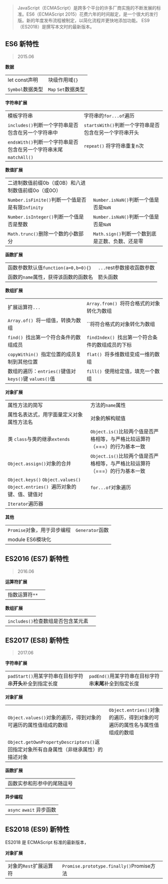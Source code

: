 > JavaScript（ECMAScript）是跨多个平台的许多厂商实施的不断发展的标准。ES6（ECMAScript 2015）花费六年的时间敲定，是一个很大的发行版。新的年度发布流程被制定，以简化流程并更快地添加功能。 ES9（ES2018）是撰写本文时的最新版本。

## ES6 新特性
> 2015.06

**数据**

|||
|---|---|
|let const声明 |  块级作用域`{}` |
|`Symbol`数据类型 | `Map` `Set`数据类型 |

**字符串扩展**

|||
|---|---|
| 模板字符串 | 字符串的`for...of`遍历 |
|`includes()`判断一个字符串是否包含在另一个字符串中 | `startsWith()`判断一个字符串是否包含在另一个字符串开头|
|`endsWith()`判断一个字符串是否包含在另一个字符串末尾 | `repeat()` 将字符串重复n次 |
|`matchAll()`||

**数值扩展**

|||
|---|---|
| 二进制数值前缀0b（或0B）和八进制数值前缀0o（或0O） | |
|`Number.isFinite()`判断一个值是否是有限`Infinity` | `Number.isNaN()`判断一个值是否是`NaN`|
|`Number.isInteger()`判断一个值是否是整数 | `Number.isNaN()`判断一个值是否是`NaN`|
|`Math.trunc()`删除一个数的小数部分 | `Math.sign()`判断一个数到底是正数、负数、还是零|

**函数扩展**

|||
|---|---|
| 函数参数默认值`function(a=0,b=0){}` | `...`rest参数接收函数参数 |
| 函数的`name`属性，获得该函数的函数名 | 箭头函数|

**数组扩展**

|||
|---|---|
| 扩展运算符`...` | `Array.from() `将符合格式的对象转化为数组 |
| `Array.of() `将一组值，转换为数组 | ``将符合格式的对象转化为数组 |
| `find() `找出第一个符合条件的数组成员 | `findIndex() `找出第一个符合条件的数组成员的下标 |
| `copyWithin() `指定位置的成员复制到其他位置 | `flat() `将多维数组变成一维的数组 |
| 数组的遍历：`entries()`键值对 `keys()`键 `values()`值 | `fill() `使用给定值，填充一个数组 |

**对象扩展**

|||
|---|---|
| 属性方法的简写 | 方法的`name`属性 |
| 属性名表达式，用字面量定义对象属性方法名 | 对象的解构赋值 |
| 类 `class`与类的继承`extends` | `Object.is()`比较两个值是否严格相等，与严格比较运算符（===）的行为基本一致 |
| `Object.assign()`对象的合并 | `Object.is()`比较两个值是否严格相等，与严格比较运算符（===）的行为基本一致 |
| `Object.keys()` `Object.values()` `Object.entries() `遍历对象的键、值、键值对 | `for...of`对象遍历 |
| `Iterator`遍历器 |  |


**其他**

|||
|---|---|
| `Promise`对象，用于异步编程 | `Generator`函数 |
| module ES6模块化 |  |

## ES2016 (ES7) 新特性
> 2016.06

**运算符扩展**

|||
|---|---|
| 指数运算符`**`  | |


**数组扩展**

|||
|---|---|
| `includes()`检查数组是否包含某元素  | |



## ES2017 (ES8) 新特性
> 2017.06

**字符串扩展**

|||
|---|---|
|`padStart()`用某字符串在目标字符串**开头**补全到指定长度 | `padEnd()`用某字符串在目标字符串**末尾**补全到指定长度|

**对象扩展**

|||
|---|---|
|`Object.values()`对象的遍历，得到对象的可遍历的属性值组成的数组|`Object.entries()`对象的遍历，得到对象的可遍历的属性名与属性值组成的数组|
|`Object.getOwnPropertyDescriptors()`返回指定对象所有自身属性（非继承属性）的描述对象||

**函数扩展**

||
|---|
|函数实参和形参中的尾随逗号|

**异步编程**

||
|---|
| `async` `await` 异步函数 |


## ES2018 (ES9) 新特性
ES2018 是 ECMAScript 标准的最新版本，


**对象扩展**

|||
|---|---|
|对象的`Rest`扩展运算符| `Promise.prototype.finally()`Promise方法 |
